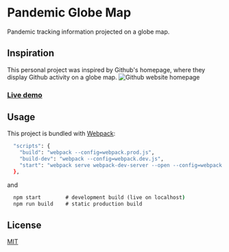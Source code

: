 # Pandemic Globe Map

Pandemic tracking information projected on a globe map.

## Inspiration

This personal project was inspired by Github's homepage, where they display Github activity on a globe map.
![Github website homepage](https://janarosmonaliev.github.io/pandemic-globe/src/files/github-home.png)

### [Live demo](https://janarosmonaliev.github.io/pandemic-globe/)

## Usage

This project is bundled with [Webpack](https://webpack.js.org/):

```bash
  "scripts": {
    "build": "webpack --config=webpack.prod.js",
    "build-dev": "webpack --config=webpack.dev.js",
    "start": "webpack serve webpack-dev-server --open --config=webpack.dev.js"
  },
```

and

```cmd
  npm start        # development build (live on localhost)
  npm run build    # static production build
```

## License

[MIT](https://choosealicense.com/licenses/mit/)
